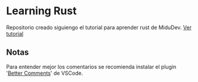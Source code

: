 # Learning Rust

Repositorio creado siguiengo el tutorial para aprender rust de MiduDev.
[Ver tutorial](https://midu.dev/rust-para-desarrolladores-javascript/)

## Notas

Para entender mejor los comentarios se recomienda instalar el plugin '[Better Comments](https://marketplace.visualstudio.com/items?itemName=aaron-bond.better-comments)' de VSCode.
